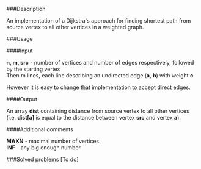 ###Description

An implementation of a Dijkstra's approach for finding shortest path from source vertex to all other vertices in a weighted graph.

###Usage

####Input

<b>n, m, src</b> - number of vertices and number of edges respectively, followed by the starting vertex<br>
Then m lines, each line describing an undirected edge (<b>a</b>, <b>b</b>) with weight <b>c</b>. <br> 

However it is easy to change that implementation to accept direct edges.

####Output

An array <b>dist</b> containing distance from source vertex to all other vertices (i.e. <b>dist[a]</b> is equal to the distance between vertex <b>src</b> and vertex <b>a</b>).

####Additional comments

<b>MAXN</b> - maximal number of vertices. <br>
<b>INF</b>  - any big enough number. <br>


###Solved problems
[To do]
